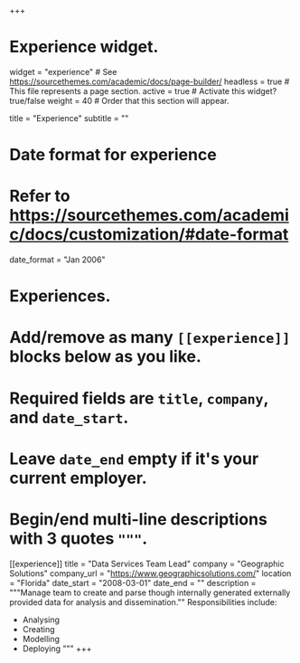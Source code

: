 +++
# Experience widget.
widget = "experience"  # See https://sourcethemes.com/academic/docs/page-builder/
headless = true  # This file represents a page section.
active = true  # Activate this widget? true/false
weight = 40  # Order that this section will appear.

title = "Experience"
subtitle = ""

# Date format for experience
#   Refer to https://sourcethemes.com/academic/docs/customization/#date-format
date_format = "Jan 2006"

# Experiences.
#   Add/remove as many `[[experience]]` blocks below as you like.
#   Required fields are `title`, `company`, and `date_start`.
#   Leave `date_end` empty if it's your current employer.
#   Begin/end multi-line descriptions with 3 quotes `"""`.
[[experience]]
  title = "Data Services Team Lead"
  company = "Geographic Solutions"
  company_url = "https://www.geographicsolutions.com/"
  location = "Florida"
  date_start = "2008-03-01"
  date_end = ""
  description = """Manage team to create and parse though internally generated externally provided data for analysis and dissemination.""
  Responsibilities include:
  
  * Analysing
  * Creating
  * Modelling
  * Deploying
  """
+++
